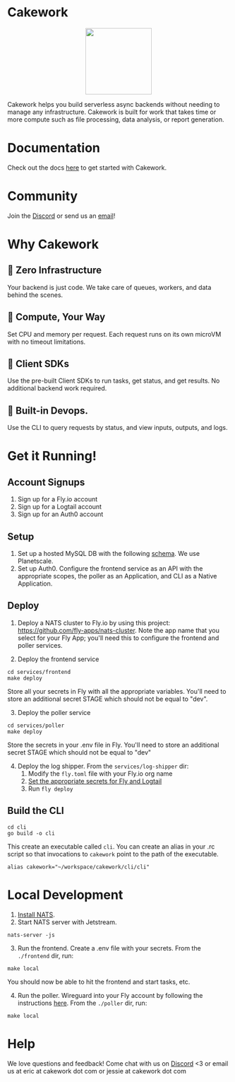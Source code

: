 # Cakework

<div align="center">
<img src="https://cakework-logo.s3.us-west-2.amazonaws.com/favicon.png" width="150">
</div>

Cakework helps you build serverless async backends without needing to manage any infrastructure. Cakework is built for work that takes time or more compute such as file processing, data analysis, or report generation.

# Documentation

Check out the docs [here](https://docs.cakework.com/) to get started with Cakework.

# Community

Join the [Discord](https://discord.gg/yB6GvheDcP) or send us an [email](mailto:hi@cakework.com)!

# Why Cakework

## 🍰 Zero Infrastructure

Your backend is just code. We take care of queues, workers, and data behind the scenes.

## 🍰 Compute, Your Way

Set CPU and memory per request. Each request runs on its own microVM with no timeout limitations.

## 🍰 Client SDKs

Use the pre-built Client SDKs to run tasks, get status, and get results. No additional backend work required.

## 🍰 Built-in Devops.

Use the CLI to query requests by status, and view inputs, outputs, and logs.

# Get it Running!

## Account Signups
1. Sign up for a Fly.io account
2. Sign up for a Logtail account 
3. Sign up for an Auth0 account

## Setup 
1. Set up a hosted MySQL DB with the following [schema](db/schema.prisma). We use Planetscale.
2. Set up Auth0. Configure the frontend service as an API with the appropriate scopes, the poller as an Application, and CLI as a Native Application.

## Deploy
1. Deploy a NATS cluster to Fly.io by using this project: https://github.com/fly-apps/nats-cluster. Note the app name that you select for your Fly App; you'll need this to configure the frontend and poller services.

2. Deploy the frontend service
```
cd services/frontend
make deploy
```
Store all your secrets in Fly with all the appropriate variables. You'll need to store an additional secret STAGE which should not be equal to "dev".

3. Deploy the poller service
```
cd services/poller
make deploy
```
Store the secrets in your .env file in Fly. You'll need to store an additional secret STAGE which should not be equal to "dev"

4. Deploy the log shipper. From the `services/log-shipper` dir:
    1. Modify the ```fly.toml``` file with your Fly.io org name
    2. [Set the appropriate secrets for Fly and Logtail](https://github.com/superfly/fly-log-shipper)
    3. Run ```fly deploy```

## Build the CLI
```
cd cli
go build -o cli
```
This create an executable called `cli`. You can create an alias in your .rc script so that invocations to `cakework` point to the path of the executable.
```
alias cakework="~/workspace/cakework/cli/cli"
```

# Local Development

1. [Install NATS](https://docs.nats.io/nats-concepts/what-is-nats/walkthrough_setup).
2. Start NATS server with Jetstream.
```
nats-server -js
```
3. Run the frontend. Create a .env file with your secrets. From the `./frontend` dir, run:
```
make local
```
You should now be able to hit the frontend and start tasks, etc.

4. Run the poller.
Wireguard into your Fly account by following the instructions [here](https://fly.io/docs/reference/private-networking/).
From the `./poller` dir, run:

```
make local
```

# Help
We love questions and feedback! Come chat with us on [Discord](https://discord.gg/yB6GvheDcP) <3 or email us at eric at cakework dot com or jessie at cakework dot com